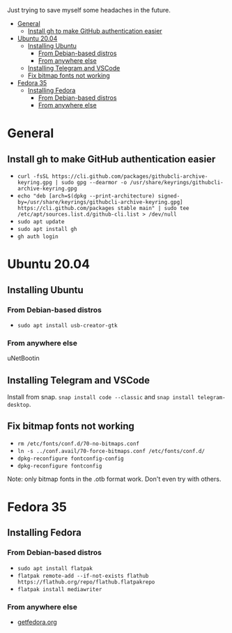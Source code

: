 Just trying to save myself some headaches in the future.

- [General](#general)
  - [Install gh to make GitHub authentication easier](#install-gh-to-make-github-authentication-easier)
- [Ubuntu 20.04](#ubuntu-2004)
  - [Installing Ubuntu](#installing-ubuntu)
    - [From Debian-based distros](#from-debian-based-distros)
    - [From anywhere else](#from-anywhere-else)
  - [Installing Telegram and VSCode](#installing-telegram-and-vscode)
  - [Fix bitmap fonts not working](#fix-bitmap-fonts-not-working)
- [Fedora 35](#fedora-35)
  - [Installing Fedora](#installing-fedora)
    - [From Debian-based distros](#from-debian-based-distros-1)
    - [From anywhere else](#from-anywhere-else-1)

# General
## Install gh to make GitHub authentication easier
- ```curl -fsSL https://cli.github.com/packages/githubcli-archive-keyring.gpg | sudo gpg --dearmor -o /usr/share/keyrings/githubcli-archive-keyring.gpg```
- ```echo "deb [arch=$(dpkg --print-architecture) signed-by=/usr/share/keyrings/githubcli-archive-keyring.gpg] https://cli.github.com/packages stable main" | sudo tee /etc/apt/sources.list.d/github-cli.list > /dev/null```
- ```sudo apt update```
- ```sudo apt install gh```
- ```gh auth login```

# Ubuntu 20.04
## Installing Ubuntu
### From Debian-based distros
- ```sudo apt install usb-creator-gtk```

### From anywhere else
uNetBootin

## Installing Telegram and VSCode
Install from snap. ```snap install code --classic``` and ```snap install telegram-desktop```.

## Fix bitmap fonts not working
- ```rm /etc/fonts/conf.d/70-no-bitmaps.conf```
- ```ln -s ../conf.avail/70-force-bitmaps.conf /etc/fonts/conf.d/```
- ```dpkg-reconfigure fontconfig-config```
- ```dpkg-reconfigure fontconfig```

Note: only bitmap fonts in the .otb format work. Don't even try with others.

# Fedora 35
## Installing Fedora
### From Debian-based distros
- ```sudo apt install flatpak```
- ```flatpak remote-add --if-not-exists flathub https://flathub.org/repo/flathub.flatpakrepo```
- ```flatpak install mediawriter```
### From anywhere else
- [getfedora.org]()